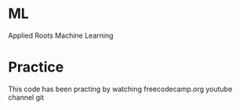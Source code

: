 # ML
Applied Roots Machine Learning 

# Practice
This code has been practing by watching 
freecodecamp.org youtube channel
git